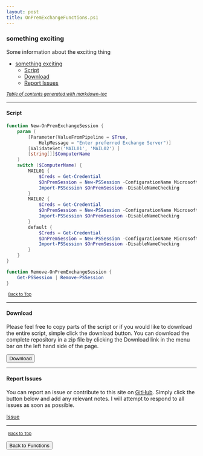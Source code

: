 ```yaml
---
layout: post
title: OnPremExchangeFunctions.ps1
---
```


### something exciting

Some information about the exciting thing

- [something exciting](#something-exciting)
  - [Script](#script)
  - [Download](#download)
  - [Report Issues](#report-issues)

<small><i><a href='http://ecotrust-canada.github.io/markdown-toc/'>Table of contents generated with markdown-toc</a></i></small>

---

#### Script

```powershell
function New-OnPremExchangeSession {
    param (
        [Parameter(ValueFromPipeline = $True,
            HelpMessage = "Enter preferred Exchange Server")]
        [ValidateSet('MAIL01', 'MAIL02') ]
        [string[]]$ComputerName
    )
    switch ($ComputerName) {
        MAIL01 {
            $Creds = Get-Credential
            $OnPremSession = New-PSSession -ConfigurationName Microsoft.Exchange -ConnectionUri http://INTERNAL-EXCHANGE-URI/PowerShell/ -Authentication Kerberos -Credential $Creds
            Import-PSSession $OnPremSession -DisableNameChecking
        }
        MAIL02 {
            $Creds = Get-Credential
            $OnPremSession = New-PSSession -ConfigurationName Microsoft.Exchange -ConnectionUri http://INTERNAL-EXCHANGE-URI/PowerShell/ -Authentication Kerberos -Credential $Creds
            Import-PSSession $OnPremSession -DisableNameChecking
        }
        default {
            $Creds = Get-Credential
            $OnPremSession = New-PSSession -ConfigurationName Microsoft.Exchange -ConnectionUri http://INTERNAL-EXCHANGE-URI/PowerShell/ -Authentication Kerberos -Credential $Creds
            Import-PSSession $OnPremSession -DisableNameChecking
        }
    }
}

function Remove-OnPremExchangeSession {
    Get-PSSession | Remove-PSSession
}
```

<span style="font-size:11px;"><a href="#"><i class="fas fa-caret-up" aria-hidden="true" style="color: white; margin-right:5px;"></i>Back to Top</a></span>

---

#### Download

Please feel free to copy parts of the script or if you would like to download the entire script, simple click the download button. You can download the complete repository in a zip file by clicking the Download link in the menu bar on the left hand side of the page.

<button class="btn" type="submit" onclick="window.open('/PowerShell/functions/exchange/OnPremExchangeFunctions.ps1')">
    <i class="fa fa-cloud-download-alt">
    </i>
        Download
</button>

---

#### Report Issues

You can report an issue or contribute to this site on <a href="https://github.com/BanterBoy/scripts-blog/issues">GitHub</a>. Simply click the button below and add any relevant notes. I will attempt to respond to all issues as soon as possible.

<!-- Place this tag where you want the button to render. -->

<a class="github-button" href="https://github.com/BanterBoy/scripts-blog/issues/new?title=OnPremExchangeFunctions.ps1&body=There is a problem with this function. Please find details below." data-show-count="true" aria-label="Issue BanterBoy/scripts-blog on GitHub">Issue</a>

---

<span style="font-size:11px;"><a href="#"><i class="fas fa-caret-up" aria-hidden="true" style="color: white; margin-right:5px;"></i>Back to Top</a></span>

<a href="/menu/_pages/functions.html">
    <button class="btn">
        <i class='fas fa-reply'>
        </i>
            Back to Functions
    </button>
</a>

[1]: http://ecotrust-canada.github.io/markdown-toc
[2]: https://github.com/googlearchive/code-prettify
